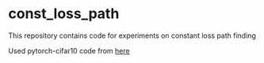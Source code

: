 # const_loss_path
This repository contains code for experiments on constant loss path finding

Used pytorch-cifar10 code from [here](https://github.com/soapisnotfat/pytorch-cifar10)
